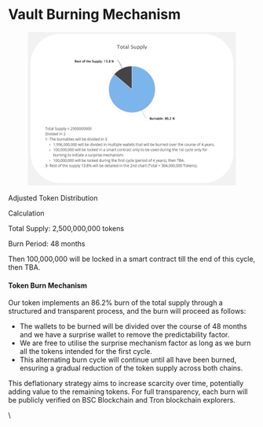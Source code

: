 # Vault Burning Mechanism

<figure><img src="../.gitbook/assets/Pie Chart Template (3).jpg" alt=""><figcaption></figcaption></figure>

Adjusted Token Distribution

Calculation

Total Supply: 2,500,000,000 tokens

Burn Period: 48 months

Then 100,000,000 will be locked in a smart contract till the end of this cycle, then TBA.

#### Token Burn Mechanism

Our token implements an 86.2% burn of the total supply through a structured and transparent process, and the burn will proceed as follows:

* The wallets to be burned will be divided over the course of 48 months and we have a surprise wallet to remove the predictability factor.
* We are free to utilise the surprise mechanism factor as long as we burn all the tokens intended for the first cycle.&#x20;
* This alternating burn cycle will continue until all have been burned, ensuring a gradual reduction of the token supply across both chains.

This deflationary strategy aims to increase scarcity over time, potentially adding value to the remaining tokens. For full transparency, each burn will be publicly verified on BSC Blockchain and Tron blockchain explorers.

\
